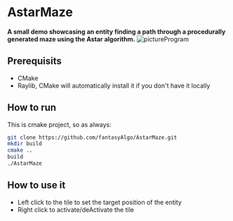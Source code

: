 # AstarMaze
**A small demo showcasing an entity finding a path through a procedurally generated maze using the Astar algorithm.**
![pictureProgram](https://github.com/user-attachments/assets/83ac28e8-6ed1-4499-9e2f-f40f9d711a1d)
## Prerequisits
- CMake
- Raylib, CMake will automatically install it if you don't have it locally
## How to run
This is cmake project, so as always:
```bash
git clone https://github.com/fantasyAlgo/AstarMaze.git
mkdir build
cmake ..
build
./AstarMaze
```
## How to use it
- Left click to the tile to set the target position of the entity
- Right click to activate/deActivate the tile
